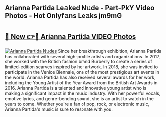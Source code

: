 ## Arianna Partida Le𝚊ked N𝚞de - Part-PkY Video Photos - Hot Onlyf𝚊ns Le𝚊ks jm9mG

# <h2><a href="http://ac47623.deff.icu/?id=Arianna+Partida">🔗 New 👉🔴 Arianna Partida VIDEO Photos</a></h2>

[![Arianna Partida N𝚞des](https://i.imgur.com/rIISA9y.gif)](http://ac47623.deff.icu/?id=Arianna+Partida)
Since her breakthrough exhibition, Arianna Partida has collaborated with several high-profile artists and organizations. In 2017, she worked with the British fashion brand Burberry to create a series of limited-edition scarves inspired by her artwork. In 2018, she was invited to participate in the Venice Biennale, one of the most prestigious art events in the world. Arianna Partida has also received several awards for her work, including the Young Artist of the Year Award from the British Art Awards in 2016. Arianna Partida is a talented and innovative young artist who is making a significant impact in the music industry. With her powerful vocals, emotive lyrics, and genre-bending sound, she is an artist to watch in the years to come. Whether you're a fan of pop, rock, or electronic music, Arianna Partida's music is sure to resonate with you.
